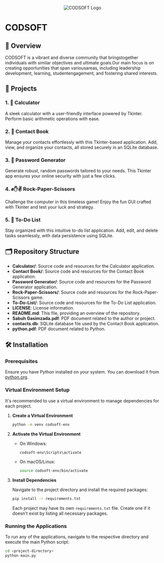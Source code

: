 <div align="center">
  <img src="https://user-images.githubusercontent.com/74038190/212747107-5b654ba5-31c6-4366-b42b-51b822e9bc52.gif" alt="CODSOFT Logo" />
</div>

# CODSOFT

## 🌟 Overview

CODSOFT is a vibrant and diverse community that bringstogether individuals with similar objectives and ultimate goals.Our main focus is on creating opportunities that span variousareas, including leadership development, learning, studentengagement, and fostering shared interests.


## 🚀 Projects

### 1. 🧮 Calculator
A sleek calculator with a user-friendly interface powered by Tkinter. Perform basic arithmetic operations with ease.

### 2. 📒 Contact Book
Manage your contacts effortlessly with this Tkinter-based application. Add, view, and organize your contacts, all stored securely in an SQLite database.

### 3. 🔐 Password Generator
Generate robust, random passwords tailored to your needs. This Tkinter app ensures your online security with just a few clicks.

### 4. ✊✋✌️ Rock-Paper-Scissors
Challenge the computer in this timeless game! Enjoy the fun GUI crafted with Tkinter and test your luck and strategy.

### 5. 📝 To-Do List
Stay organized with this intuitive to-do list application. Add, edit, and delete tasks seamlessly, with data persistence using SQLite.

## 🗂️ Repository Structure

- **Calculator/**: Source code and resources for the Calculator application.
- **Contact Book/**: Source code and resources for the Contact Book application.
- **Password Generator/**: Source code and resources for the Password Generator application.
- **Rock-Paper-Scissors/**: Source code and resources for the Rock-Paper-Scissors game.
- **To-Do-List/**: Source code and resources for the To-Do List application.
- **LICENSE**: License information.
- **README.md**: This file, providing an overview of the repository.
- **Sabuh Gasimzada.pdf**: PDF document related to the author or project.
- **contacts.db**: SQLite database file used by the Contact Book application.
- **python.pdf**: PDF document related to Python.

## 🛠️ Installation

### Prerequisites

Ensure you have Python installed on your system. You can download it from [python.org](https://www.python.org/downloads/).

### Virtual Environment Setup

It's recommended to use a virtual environment to manage dependencies for each project.

1. **Create a Virtual Environment**

    ```bash
    python -m venv codsoft-env
    ```

2. **Activate the Virtual Environment**

    - On Windows:
        ```bash
        codsoft-env\Scripts\activate
        ```
    - On macOS/Linux:
        ```bash
        source codsoft-env/bin/activate
        ```

3. **Install Dependencies**

    Navigate to the project directory and install the required packages:

    ```bash
    pip install -r requirements.txt
    ```

    Each project may have its own `requirements.txt` file. Create one if it doesn't exist by listing all necessary packages.

### Running the Applications

To run any of the applications, navigate to the respective directory and execute the main Python script:

```bash
cd <project-directory>
python main.py
